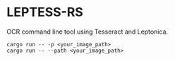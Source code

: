 # LEPTESS-RS

OCR command line tool using Tesseract and Leptonica.

```
cargo run -- -p <your_image_path>
cargo run -- --path <your_image_path>
```
